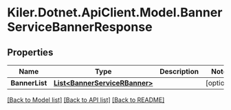 # Kiler.Dotnet.ApiClient.Model.BannerServiceBannerResponse

## Properties

Name | Type | Description | Notes
------------ | ------------- | ------------- | -------------
**BannerList** | [**List&lt;BannerServiceRBanner&gt;**](BannerServiceRBanner.md) |  | [optional] 

[[Back to Model list]](../README.md#documentation-for-models) [[Back to API list]](../README.md#documentation-for-api-endpoints) [[Back to README]](../README.md)

